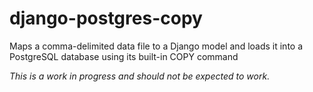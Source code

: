 # django-postgres-copy

Maps a comma-delimited data file to a Django model and loads it into a PostgreSQL database using its built-in COPY command

*This is a work in progress and should not be expected to work.*
